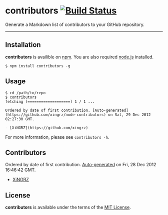 contributors [![Build Status](https://travis-ci.org/xingrz/node-contributors.png)](https://travis-ci.org/xingrz/node-contributors)
==========

Generate a Markdown list of contributors to your GitHub repository.

----------

## Installation
**contributors** is availible on [npm](https://npmjs.org/). You are also required [node.js](http://nodejs.org/) installed.

```
$ npm install contributors -g
```

## Usage
```
$ cd /path/to/repo
$ contributors
fetching [===================] 1 / 1 ...

Ordered by date of first contribution. [Auto-generated](https://github.com/xingrz/node-contributors) on Sat, 29 Dec 2012 02:27:30 GMT.

- [XiNGRZ](https://github.com/xingrz)

```

For more information, please see `contributors -h`.

## Contributors
Ordered by date of first contribution. [Auto-generated](https://github.com/xingrz/node-contributors) on Fri, 28 Dec 2012 16:46:42 GMT.

- [XiNGRZ](https://github.com/xingrz)

## License
**contributors** is available under the terms of the [MIT License](https://github.com/xingrz/node-contributors/blob/master/LICENSE).
